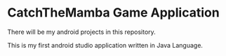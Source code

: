# CatchTheMamba Game Application
There will be my android projects in this repository.

This is my first android studio application written in Java Language.
